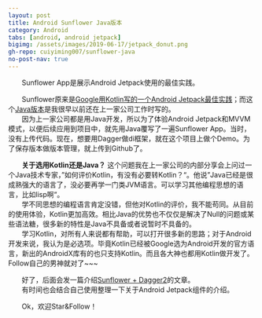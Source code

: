 ```yaml
---
layout: post
title: Android Sunflower Java版本
category: Android
tabs: [android, android jetpack]
bigimg: /assets/images/2019-06-17/jetpack_donut.png
gh-repo: cuiyiming007/sunflower-java
no-post-nav: true
---
```


&#160; &#160; &#160; &#160;Sunflower App是展示Android Jetpack使用的最佳实践。

&#160; &#160; &#160; &#160;Sunflower原来是[Google用Kotlin写的一个Android Jetpack最佳实践](https://github.com/googlesamples/android-sunflower)；而这个[Java版本](https://github.com/cuiyiming007/sunflowr-by-java)是我很早以前还在上一家公司工作时写的。  
&#160; &#160; &#160; &#160;因为上一家公司都是用Java开发，所以为了体验Android Jetpack和MVVM模式，以便后续应用到项目中，就先用Java覆写了一遍Sunflower App。当时，没有上传代码。现在，想要用Dagger做di框架，就在这个项目上做个Demo。为了保存版本做版本管理，就上传到Github了。  

&#160; &#160; &#160; &#160;**关于选用Kotlin还是Java？** 这个问题我在上一家公司的内部分享会上问过一个Java技术专家，”如何评价Kotlin，有没有必要转Kotlin？“。他说”Java已经是很成熟强大的语言了，没必要再学一门类JVM语言。可以学习其他编程思想的语言，比如lisp啊“。  
&#160; &#160; &#160; &#160;学不同思想的编程语言肯定没错，但他对Kotlin的评价，我不能苟同。从目前的使用体验，Kotlin更加高效。相比Java的优势也不仅仅是解决了Null的问题或某些语法糖，很多新的特性是Java不具备或者说暂时不具备的。  
&#160; &#160; &#160; &#160;学习Kotlin，对所有人来说都有帮助，可以打开很多新的思路；对于Android开发来说，我认为是必选项。毕竟Kotlin已经被Google选为Android开发的官方语言，新出的AndroidX库有的也只支持Kotlin。而且各大神也都用Kotlin做开发了。Follow自己的男神就对了~~~

&#160; &#160; &#160; &#160;好了，后面会发一篇介绍[Sunflower + Dagger2](https://cuiyiming007.github.io/android/2019/06/24/android-sunflower-java-2.html)的文章。  
&#160; &#160; &#160; &#160;有时间也会结合自己使用整理一下关于Android Jetpack组件的介绍。

&#160; &#160; &#160; &#160;Ok，欢迎Star&Follow！